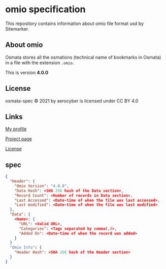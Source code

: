 # omio specification

This repository contains information about omio file format usd by Sitemarker.

## About omio

Osmata stores all the osmations (technical name of bookmarks in Osmata) in a file with the extension `.omio`.

This is version **4.0.0**

## License

osmata-spec
© 2021 by aerocyber is licensed under CC BY 4.0

## Links

[My profile](https://github.com/aerocyber)

[Project page](https://aerocyber.github.io/osmata-spec)

[License](http://creativecommons.org/licenses/by/4.0/)

## spec

```json
{
  "Header": {
    "Omio Version": "4.0.0",
    "Data Hash": <SHA 256 hash of the Data section>,
    "Record Count": <Number of records in Data section>,
    "Last Accessed": <Date-time of when the file was last accessed>,
    "Last modified": <Date-time of when the file was last modified>
  },
  "Data": {
    <Name>: {
      "URL": <Valid URL>,
      "Categories": <Tags separated by comma(,)>,
      "Added On": <Date-time of when the record was added>
    }
  }
  "Omio Info": {
    "Header Hash": <SHA 256 hash of the Header section>
  }
}
```
